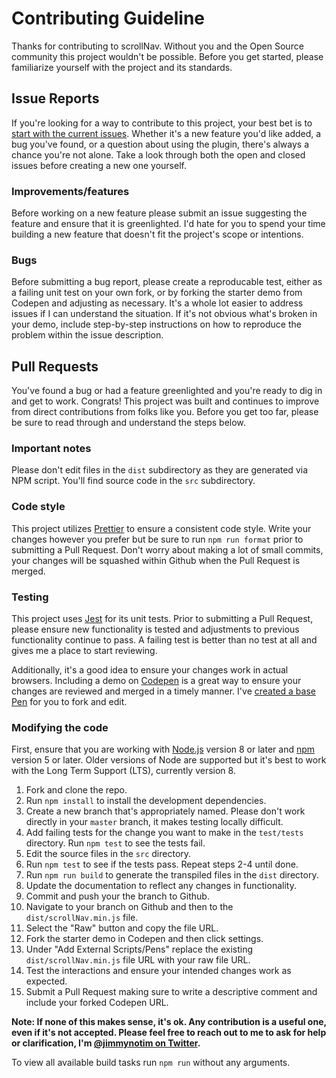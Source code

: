 # Contributing Guideline

Thanks for contributing to scrollNav. Without you and the Open Source community
this project wouldn't be possible. Before you get started, please familiarize
yourself with the project and its standards.

## Issue Reports

If you're looking for a way to contribute to this project, your best bet is
to [start with the current issues][1]. Whether it's a new feature you'd like added,
a bug you've found, or a question about using the plugin, there's always a
chance you're not alone. Take a look through both the open and closed issues
before creating a new one yourself.

### Improvements/features

Before working on a new feature please submit an issue suggesting the feature
and ensure that it is greenlighted. I'd hate for you to spend your time
building a new feature that doesn't fit the project's scope or intentions.

### Bugs

Before submitting a bug report, please create a reproducable test, either as a
failing unit test on your own fork, or by forking the starter demo from Codepen
and adjusting as necessary. It's a whole lot easier to address issues if I can
understand the situation. If it's not obvious what's broken in your demo,
include step-by-step instructions on how to reproduce the problem within the
issue description.

## Pull Requests

You've found a bug or had a feature greenlighted and you're ready to dig in and
get to work. Congrats! This project was built and continues to improve from
direct contributions from folks like you. Before you get too far, please be
sure to read through and understand the steps below.

### Important notes

Please don't edit files in the `dist` subdirectory as they are generated via
NPM script. You'll find source code in the `src` subdirectory.

### Code style

This project utilizes [Prettier][11] to ensure a consistent code style. Write your
changes however you prefer but be sure to run `npm run format` prior to
submitting a Pull Request. Don't worry about making a lot of small commits,
your changes will be squashed within Github when the Pull Request is merged.

### Testing

This project uses [Jest][12] for its unit tests. Prior to submitting a
Pull Request, please ensure new functionality is tested and adjustments to
previous functionality continue to pass. A failing test is better than no
test at all and gives me a place to start reviewing.

Additionally, it's a good idea to ensure your changes work in actual browsers.
Including a demo on [Codepen][13] is a great way to ensure your changes are
reviewed and merged in a timely manner. I've [created a base Pen][2] for you
to fork and edit.

### Modifying the code

First, ensure that you are working with [Node.js][14] version 8 or later and
[npm][15] version 5 or later. Older versions of Node are supported but it's
best to work with the Long Term Support (LTS), currently version 8.

1. Fork and clone the repo.
1. Run `npm install` to install the development dependencies.
1. Create a new branch that's appropriately named. Please don't work directly
   in your `master` branch, it makes testing locally difficult.
1. Add failing tests for the change you want to make in the `test/tests`
   directory. Run `npm test` to see the tests fail.
1. Edit the source files in the `src` directory.
1. Run `npm test` to see if the tests pass. Repeat steps 2-4 until done.
1. Run `npm run build` to generate the transpiled files in the `dist`
   directory.
1. Update the documentation to reflect any changes in functionality.
1. Commit and push your the branch to Github.
1. Navigate to your branch on Github and then to the
   `dist/scrollNav.min.js` file.
1. Select the "Raw" button and copy the file URL.
1. Fork the starter demo in Codepen and then click settings.
1. Under "Add External Scripts/Pens" replace the existing
   `dist/scrollNav.min.js` file URL with your raw file URL.
1. Test the interactions and ensure your intended changes work as expected.
1. Submit a Pull Request making sure to write a descriptive comment and
   include your forked Codepen URL.

**Note: If none of this makes sense, it's ok. Any contribution is a useful one,
even if it's not accepted. Please feel free to reach out to me to ask for help
or clarification, I'm [@jimmynotim on Twitter][21].**

To view all available build tasks run `npm run` without any arguments.

[1]: https://github.com/jimmynotjim/scrollNav/issues
[2]: https://codepen.io/jimmynotjim/pen/OZKeyd

[11]: https://prettier.io/
[12]: https://facebook.github.io/jest/
[13]: https://codepen.io/
[14]: http://nodejs.org/
[15]: http://npmjs.org/

[21]: https://twitter.com/jimmynotjim
